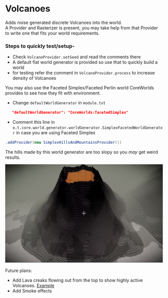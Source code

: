 # Volcanoes

Adds noise generated discrete Volcanoes into the world.  
A Provider and Rasterizer is present, you may take help from that Provider to write one that fits your world requirements.

### Steps to quickly test/setup-

 - Check `VolcanoProvider.setSeed` and read the comments there
 - A default flat world generator is provided so use that to quickly build a world
 - for testing refer the comment in `VolcanoProvider.process` to increase density of Volcanoes
 
 You may also use the Faceted Simplex/Faceted Perlin world CoreWorlds provides to see how they fit with environment.  
 - Change `defaultWorldGenerator` in `module.txt` 
 ```json
    "defaultWorldGenerator": "CoreWorlds:facetedSimplex"
```
 - Comment this line in `o.t.core.world.generator.worldGenerator.SimplexFacetedWorldGenerator` in case you are using Faceted Simplex
 ```java
.addProvider(new SimplexHillsAndMountainsProvider())
```
The hills made by this world generator are too slopy so you _may_ get weird results.
 
 ![Volcano](images/volcano.png)
 
 Future plans:
 - Add Lava creaks flowing out from the top to show highly active Volcanoes. [Example](https://cdn.cdnparenting.com/articles/2020/03/06154936/787922728.jpg)
 - Add Smoke effects
 
